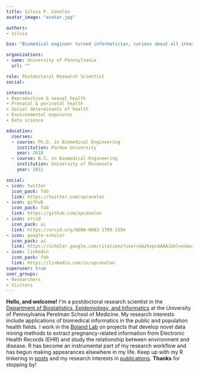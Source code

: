 ```yaml
---
title: Silvia P. Canelón
avatar_image: "avatar.jpg"

authors:
- silvia

bio: "Biomedical engineer turned informatician, curious about all intersections of data and society. Pronouns: she/her."

organizations:
- name: University of Pennsylvania
  url: ""

role: Postdoctoral Research Scientist
social:

interests:
- Reproductive & sexual health
- Prenatal & perinatal health
- Social determinants of health
- Environmental exposures
- Data science

education:
  courses:
  - course: Ph.D. in Biomedical Engineering
    institution: Purdue University
    year: 2018
  - course: B.S. in Biomedical Engineering
    institution: University of Minnesota
    year: 2012

social:
- icon: twitter
  icon_pack: fab
  link: https://twitter.com/spcanelon
- icon: github
  icon_pack: fab
  link: https://github.com/spcanelon
- icon: orcid
  icon_pack: ai
  link: https://orcid.org/0000-0003-1709-1394
- icon: google-scholar
  icon_pack: ai
  link: https://scholar.google.com/citations?user=GAzkvpcAAAAJ&hl=en&oi=ao
- icon: linkedin
  icon_pack: fab
  link: https://linkedin.com/in/spcanelon
superuser: true
user_groups:
- Researchers
- Visitors
---
```


**Hello, and welcome!** I'm a postdoctoral research scientist in the [Department of Biostatistics, Epidemiology, and Informatics](https://www.dbei.med.upenn.edu/) at the University of Pennsylvania Perelman School of Medicine. My research interests include applications of biomedical informatics in the public and population health fields. I work in the [Boland Lab](https://www.med.upenn.edu/bolandlab/) on projects that develop novel data mining methods to extract pregnancy-related information from Electronic Health Records (EHR) and study the relationship between environment and disease. R has become an instrumental part of my research workflow and has begun making appearances elsewhere in my life. Keep up with my R tinkering in [posts](post) and my research interests in [publications](publication). **Thanks** for stopping by!
